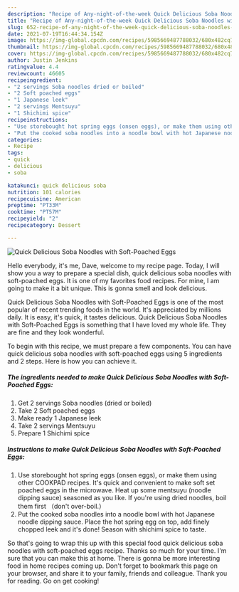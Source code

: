```yaml
---
description: "Recipe of Any-night-of-the-week Quick Delicious Soba Noodles with Soft-Poached Eggs"
title: "Recipe of Any-night-of-the-week Quick Delicious Soba Noodles with Soft-Poached Eggs"
slug: 652-recipe-of-any-night-of-the-week-quick-delicious-soba-noodles-with-soft-poached-eggs
date: 2021-07-19T16:44:34.154Z
image: https://img-global.cpcdn.com/recipes/5985669487788032/680x482cq70/quick-delicious-soba-noodles-with-soft-poached-eggs-recipe-main-photo.jpg
thumbnail: https://img-global.cpcdn.com/recipes/5985669487788032/680x482cq70/quick-delicious-soba-noodles-with-soft-poached-eggs-recipe-main-photo.jpg
cover: https://img-global.cpcdn.com/recipes/5985669487788032/680x482cq70/quick-delicious-soba-noodles-with-soft-poached-eggs-recipe-main-photo.jpg
author: Justin Jenkins
ratingvalue: 4.4
reviewcount: 46605
recipeingredient:
- "2 servings Soba noodles dried or boiled"
- "2 Soft poached eggs"
- "1 Japanese leek"
- "2 servings Mentsuyu"
- "1 Shichimi spice"
recipeinstructions:
- "Use storebought hot spring eggs (onsen eggs), or make them using other COOKPAD recipes. It&#39;s quick and convenient to make soft set poached eggs in the microwave. Heat up some mentsuyu (noodle dipping sauce) seasoned as you like. If you&#39;re using dried noodles, boil them first （don&#39;t over-boil.）"
- "Put the cooked soba noodles into a noodle bowl with hot Japanese noodle dipping sauce. Place the hot spring egg on top, add finely chopped leek and it&#39;s done! Season with shichimi spice to taste."
categories:
- Recipe
tags:
- quick
- delicious
- soba

katakunci: quick delicious soba 
nutrition: 101 calories
recipecuisine: American
preptime: "PT33M"
cooktime: "PT57M"
recipeyield: "2"
recipecategory: Dessert

---
```



![Quick Delicious Soba Noodles with Soft-Poached Eggs](https://img-global.cpcdn.com/recipes/5985669487788032/680x482cq70/quick-delicious-soba-noodles-with-soft-poached-eggs-recipe-main-photo.jpg)

Hello everybody, it's me, Dave, welcome to my recipe page. Today, I will show you a way to prepare a special dish, quick delicious soba noodles with soft-poached eggs. It is one of my favorites food recipes. For mine, I am going to make it a bit unique. This is gonna smell and look delicious.

Quick Delicious Soba Noodles with Soft-Poached Eggs is one of the most popular of recent trending foods in the world. It's appreciated by millions daily. It is easy, it's quick, it tastes delicious. Quick Delicious Soba Noodles with Soft-Poached Eggs is something that I have loved my whole life. They are fine and they look wonderful.




To begin with this recipe, we must prepare a few components. You can have quick delicious soba noodles with soft-poached eggs using 5 ingredients and 2 steps. Here is how you can achieve it.

<!--inarticleads1-->

##### The ingredients needed to make Quick Delicious Soba Noodles with Soft-Poached Eggs:

1. Get 2 servings Soba noodles (dried or boiled)
1. Take 2 Soft poached eggs
1. Make ready 1 Japanese leek
1. Take 2 servings Mentsuyu
1. Prepare 1 Shichimi spice




<!--inarticleads2-->

##### Instructions to make Quick Delicious Soba Noodles with Soft-Poached Eggs:

1. Use storebought hot spring eggs (onsen eggs), or make them using other COOKPAD recipes. It&#39;s quick and convenient to make soft set poached eggs in the microwave. Heat up some mentsuyu (noodle dipping sauce) seasoned as you like. If you&#39;re using dried noodles, boil them first （don&#39;t over-boil.）
1. Put the cooked soba noodles into a noodle bowl with hot Japanese noodle dipping sauce. Place the hot spring egg on top, add finely chopped leek and it&#39;s done! Season with shichimi spice to taste.




So that's going to wrap this up with this special food quick delicious soba noodles with soft-poached eggs recipe. Thanks so much for your time. I'm sure that you can make this at home. There is gonna be more interesting food in home recipes coming up. Don't forget to bookmark this page on your browser, and share it to your family, friends and colleague. Thank you for reading. Go on get cooking!
